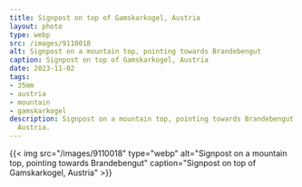 ```yaml
---
title: Signpost on top of Gamskarkogel, Austria
layout: photo
type: webp
src: /images/9110018
alt: Signpost on a mountain top, pointing towards Brandebengut
caption: Signpost on top of Gamskarkogel, Austria
date: 2023-11-02
tags:
- 35mm
- austria
- mountain
- gamskarkogel
description: Signpost on a mountain top, pointing towards Brandebengut on Gamskarkogel,
  Austria.
---
```


{{< img src="/images/9110018" type="webp" alt="Signpost on a mountain top, pointing towards Brandebengut" caption="Signpost on top of Gamskarkogel, Austria" >}}
